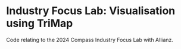 # Industry Focus Lab: Visualisation using TriMap

Code relating to the 2024 Compass Industry Focus Lab with Allianz.
